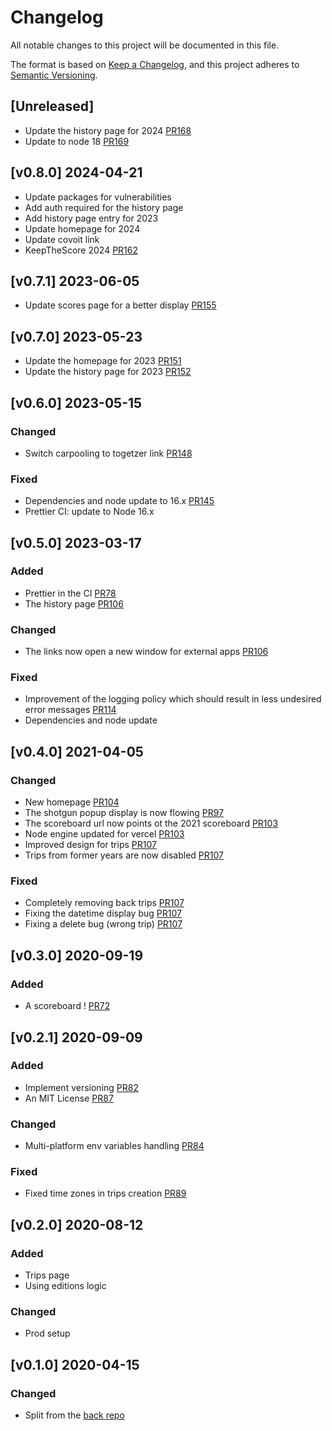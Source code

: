 # Changelog

All notable changes to this project will be documented in this file.

The format is based on [Keep a Changelog](https://keepachangelog.com/en/1.0.0/),
and this project adheres to [Semantic Versioning](https://semver.org/spec/v2.0.0.html).

## [Unreleased]

-   Update the history page for 2024 [PR168](https://github.com/TanguyLe/HoulgateFestFront/pull/168)
-   Update to node 18 [PR169](https://github.com/TanguyLe/HoulgateFestFront/pull/169)

## [v0.8.0] 2024-04-21

-   Update packages for vulnerabilities
-   Add auth required for the history page
-   Add history page entry for 2023
-   Update homepage for 2024
-   Update covoit link
-   KeepTheScore 2024 [PR162](https://github.com/TanguyLe/HoulgateFestFront/pull/162)

## [v0.7.1] 2023-06-05

-   Update scores page for a better display [PR155](https://github.com/TanguyLe/HoulgateFestFront/pull/155)

## [v0.7.0] 2023-05-23

-   Update the homepage for 2023 [PR151](https://github.com/TanguyLe/HoulgateFestFront/pull/151)
-   Update the history page for 2023 [PR152](https://github.com/TanguyLe/HoulgateFestFront/pull/152)

## [v0.6.0] 2023-05-15

### Changed

-   Switch carpooling to togetzer link [PR148](https://github.com/TanguyLe/HoulgateFestFront/pull/148)

### Fixed

-   Dependencies and node update to 16.x [PR145](https://github.com/TanguyLe/HoulgateFestFront/pull/145)
-   Prettier CI: update to Node 16.x

## [v0.5.0] 2023-03-17

### Added

-   Prettier in the CI [PR78](https://github.com/TanguyLe/HoulgateFestFront/pull/78)
-   The history page [PR106](https://github.com/TanguyLe/HoulgateFestFront/pull/106)

### Changed

-   The links now open a new window for external apps [PR106](https://github.com/TanguyLe/HoulgateFestFront/pull/106)

### Fixed

-   Improvement of the logging policy which should result in less undesired error messages [PR114](https://github.com/TanguyLe/HoulgateFestBack/pull/114)
-   Dependencies and node update

## [v0.4.0] 2021-04-05

### Changed

-   New homepage [PR104](https://github.com/TanguyLe/HoulgateFestFront/pull/104)
-   The shotgun popup display is now flowing [PR97](https://github.com/TanguyLe/HoulgateFestFront/pull/97)
-   The scoreboard url now points ot the 2021 scoreboard [PR103](https://github.com/TanguyLe/HoulgateFestFront/pull/103)
-   Node engine updated for vercel [PR103](https://github.com/TanguyLe/HoulgateFestFront/pull/103)
-   Improved design for trips [PR107](https://github.com/TanguyLe/HoulgateFestFront/pull/107)
-   Trips from former years are now disabled [PR107](https://github.com/TanguyLe/HoulgateFestFront/pull/107)

### Fixed

-   Completely removing back trips [PR107](https://github.com/TanguyLe/HoulgateFestFront/pull/107)
-   Fixing the datetime display bug [PR107](https://github.com/TanguyLe/HoulgateFestFront/pull/107)
-   Fixing a delete bug (wrong trip) [PR107](https://github.com/TanguyLe/HoulgateFestFront/pull/107)

## [v0.3.0] 2020-09-19

### Added

-   A scoreboard ! [PR72](https://github.com/TanguyLe/HoulgateFestFront/pull/72)

## [v0.2.1] 2020-09-09

### Added

-   Implement versioning [PR82](https://github.com/TanguyLe/HoulgateFestBack/pull/82)
-   An MIT License [PR87](https://github.com/TanguyLe/HoulgateFestBack/pull/87)

### Changed

-   Multi-platform env variables handling [PR84](https://github.com/TanguyLe/HoulgateFestBack/pull/84)

### Fixed

-   Fixed time zones in trips creation [PR89](https://github.com/TanguyLe/HoulgateFestBack/pull/89)

## [v0.2.0] 2020-08-12

### Added

-   Trips page
-   Using editions logic

### Changed

-   Prod setup

## [v0.1.0] 2020-04-15

### Changed

-   Split from the [back repo](https://github.com/TanguyLe/HoulgateFestBack)
